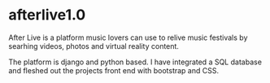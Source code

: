 # afterlive1.0
After Live is a platform music lovers can use to relive music festivals by searhing videos, photos and virtual reality content.

The platform is django and python based. I have integrated a SQL database and fleshed out the projects front end with bootstrap and CSS.
